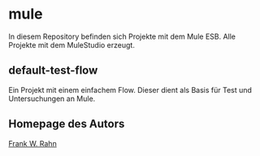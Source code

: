 # mule
In diesem Repository befinden sich Projekte mit dem Mule ESB. Alle Projekte mit dem MuleStudio erzeugt.

## default-test-flow
Ein Projekt mit einem einfachem Flow. Dieser dient als Basis für Test und Untersuchungen an Mule.

## Homepage des Autors
[Frank W. Rahn](http://www.frank-rahn.de)
